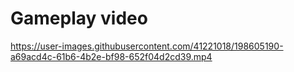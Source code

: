 # Gameplay video

https://user-images.githubusercontent.com/41221018/198605190-a69acd4c-61b6-4b2e-bf98-652f04d2cd39.mp4
